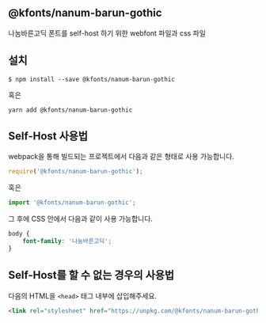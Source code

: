 
@kfonts/nanum-barun-gothic
---------------------

나눔바른고딕 폰트를 self-host 하기 위한 webfont 파일과 css 파일

설치
----

```
$ npm install --save @kfonts/nanum-barun-gothic
```

혹은

```
yarn add @kfonts/nanum-barun-gothic
```

Self-Host 사용법
---------------

webpack을 통해 빌드되는 프로젝트에서 다음과 같은 형태로 사용 가능합니다.

```js
require('@kfonts/nanum-barun-gothic');
```

혹은

```js
import '@kfonts/nanum-barun-gothic';
```

그 후에 CSS 안에서 다음과 같이 사용 가능합니다.

```css
body {
    font-family: '나눔바른고딕';
}
```

Self-Host를 할 수 없는 경우의 사용법
--------------------------------

다음의 HTML을 `<head>` 태그 내부에 삽입해주세요.

```html
<link rel="stylesheet" href="https://unpkg.com/@kfonts/nanum-barun-gothic/index.css" />
```

